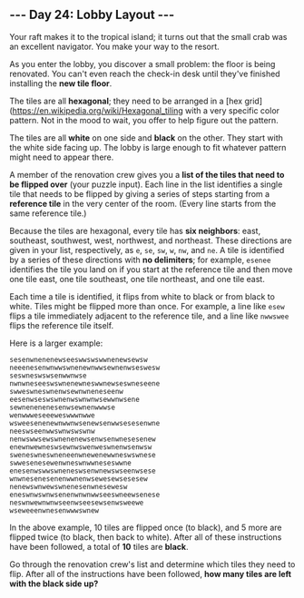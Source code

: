 ## --- Day 24: Lobby Layout ---
Your raft makes it to the tropical island; it turns out that the small crab was an excellent navigator. You make your way to the resort.
 
As you enter the lobby, you discover a small problem: the floor is being renovated. You can't even reach the check-in desk until they've finished installing the **new tile floor**.
 
The tiles are all **hexagonal**; they need to be arranged in a [hex grid](https://en.wikipedia.org/wiki/Hexagonal_tiling with a very specific color pattern. Not in the mood to wait, you offer to help figure out the pattern.
 
The tiles are all **white** on one side and **black** on the other. They start with the white side facing up. The lobby is large enough to fit whatever pattern might need to appear there.
 
A member of the renovation crew gives you a **list of the tiles that need to be flipped over** (your puzzle input). Each line in the list identifies a single tile that needs to be flipped by giving a series of steps starting from a **reference tile** in the very center of the room. (Every line starts from the same reference tile.)
 
Because the tiles are hexagonal, every tile has **six neighbors**: east, southeast, southwest, west, northwest, and northeast. These directions are given in your list, respectively, as `e`, `se`, `sw`, `w`, `nw`, and `ne`. A tile is identified by a series of these directions with **no delimiters**; for example, `esenee` identifies the tile you land on if you start at the reference tile and then move one tile east, one tile southeast, one tile northeast, and one tile east.
 
Each time a tile is identified, it flips from white to black or from black to white. Tiles might be flipped more than once. For example, a line like `esew` flips a tile immediately adjacent to the reference tile, and a line like `nwwswee` flips the reference tile itself.
 
Here is a larger example:
 
```
sesenwnenenewseeswwswswwnenewsewsw
neeenesenwnwwswnenewnwwsewnenwseswesw
seswneswswsenwwnwse
nwnwneseeswswnenewneswwnewseswneseene
swweswneswnenwsewnwneneseenw
eesenwseswswnenwswnwnwsewwnwsene
sewnenenenesenwsewnenwwwse
wenwwweseeeweswwwnwwe
wsweesenenewnwwnwsenewsenwwsesesenwne
neeswseenwwswnwswswnw
nenwswwsewswnenenewsenwsenwnesesenew
enewnwewneswsewnwswenweswnenwsenwsw
sweneswneswneneenwnewenewwneswswnese
swwesenesewenwneswnwwneseswwne
enesenwswwswneneswsenwnewswseenwsese
wnwnesenesenenwwnenwsewesewsesesew
nenewswnwewswnenesenwnesewesw
eneswnwswnwsenenwnwnwwseeswneewsenese
neswnwewnwnwseenwseesewsenwsweewe
wseweeenwnesenwwwswnew
```
 
In the above example, 10 tiles are flipped once (to black), and 5 more are flipped twice (to black, then back to white). After all of these instructions have been followed, a total of **10** tiles are **black**.
 
Go through the renovation crew's list and determine which tiles they need to flip. After all of the instructions have been followed, **how many tiles are left with the black side up?**
 